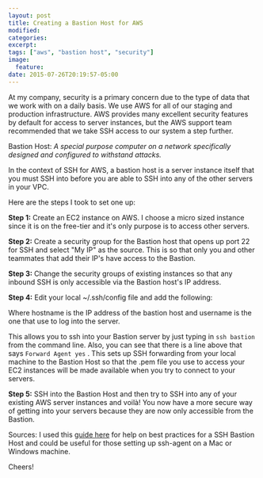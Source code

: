```yaml
---
layout: post
title: Creating a Bastion Host for AWS
modified:
categories: 
excerpt:
tags: ["aws", "bastion host", "security"]
image:
  feature:
date: 2015-07-26T20:19:57-05:00
---
```


At my company, security is a primary concern due to the type of data that we work with on a daily basis. We use AWS for all of our staging and production infrastructure. AWS provides many excellent security features by default for access to server instances, but the AWS support team recommended that we take SSH access to our system a step further. 

Bastion Host: 
*A special purpose computer on a network specifically designed and configured to withstand attacks.*

In the context of SSH for AWS, a bastion host is a server instance itself that you must SSH into before you are able to SSH into any of the other servers in your VPC. 

Here are the steps I took to set one up:

**Step 1:** Create an EC2 instance on AWS. I choose a micro sized instance since it is on the free-tier and it's only purpose is to access other servers.

**Step 2:** Create a security group for the Bastion host that opens up port 22 for SSH and select "My IP" as the source. This is so that only you and other teammates that add their IP's have access to the Bastion. 

**Step 3:** Change the security groups of existing instances so that any inbound SSH is only accessible via the Bastion host's IP address. 

**Step 4:** Edit your local ~/.ssh/config file and add the following: 
<script src="https://gist.github.com/vaughanj10/14cc728f6c8db7072cad.js"></script> Where hostname is the IP address of the bastion host and username is the one that use to log into the server. 

This allows you to ssh into your Bastion server by just typing in `ssh bastion` from the command line. Also, you can see that there is a line above that says `Forward Agent yes` . This sets up SSH forwarding from your local machine to the Bastion Host so that the .pem file you use to access your EC2 instances will be made available when you try to connect to your servers.

**Step 5:** 
SSH into the Bastion Host and then try to SSH into any of your existing AWS server instances and voilà! You now have a more secure way of getting into your servers because they are now only accessible from the Bastion. 


Sources:
I used this [guide here](http://blogs.aws.amazon.com/security/post/Tx3N8GFK85UN1G6/Securely-connect-to-Linux-instances-running-in-a-private-Amazon-VPC) for help on best practices for a SSH Bastion Host and could be useful for those setting up ssh-agent on a Mac or Windows machine.

Cheers!